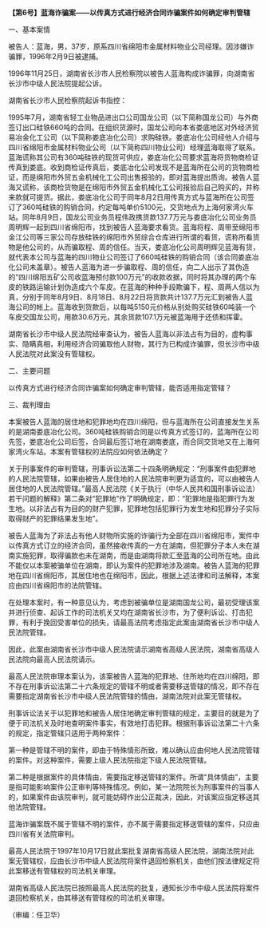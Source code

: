 **【第6号】蓝海诈骗案——以传真方式进行经济合同诈骗案件如何确定审判管辖**

一、基本案情

被告人：蓝海，男，37岁，原系四川省绵阳市金属材料物业公司经理。因涉嫌诈骗罪，1996年2月9日被逮捕。

1996年11月25日，湖南省长沙市人民检察院以被告人蓝海构成诈骗罪，向湖南省长沙市中级人民法院提起公诉。

湖南省长沙市人民检察院起诉书指控：

1995年7月，湖南省轻工业物品进出口公司国龙公司（以下简称国龙公司）与外商签订出口硅铁660吨的合同。在组织货源时，国龙公司向本省娄底地区对外经济贸易冶金化工公司（以下简称娄底冶化公司）求购硅铁。娄底冶化公司经他人介绍与四川省绵阳市金属材料物业公司（以下简称四川物业公司）经理蓝海取得了联系。蓝海谎称其公司有360吨硅铁的现货可供应，娄底冶化公司要求蓝海将货物商检证传真到娄底。收到商检证传真后，娄底冶化公司发现不是蓝海所在公司的货物商检证，而是绵阳市外贸五金机械化工公司出售报验的，即对蓝海提出质询。被告人蓝海又谎称，该商检货物是在绵阳市外贸五金机械化工公司报验后自己购买的，并称来款就可提货。据此，娄底冶化公司于同年8月2日用传真方式与蓝海所在公司签订了360吨硅铁的购销合同，约定每吨单价5100元，交货地点为上海何家湾火车站。同年8月9日，国龙公司业务员程伟政携货款137.7万元与娄底冶化公司业务员周明辉一起到四川省绵阳市，找到被告人蓝海要求看货。蓝海将程、周带至绵阳市金江公司等三家公司存放硅铁的绵阳市外贸综合仓库进行所谓的看货，谎称所看货物是他公司的，从而骗取程、周的信任。当天，娄底冶化公司周明辉见蓝海有货，就代表本公司与蓝海的四川物业公司签订了660吨硅铁的购销合同（该合同娄底冶化公司未盖章）。被告人蓝海为进一步骗取程、周的信任，向二人出示了其伪造的“四川绵阳五矿公司收蓝海预付款100万元”的收款收据，同时将其办理的两个车皮的铁路运输计划伪造成六个车皮。在蓝海的种种手段欺骗下，程、周两人信以为真，分别于同年8月9日、8月18日、8月22日将货款共计137.7万元汇到被告人蓝海公司的帐上。蓝海收到货款后，以每吨5150元价格从别处购买硅铁60吨装一个车皮交国龙公司，用款30.6万元，其余货款107.1万元被蓝海用于还债和挥霍。

湖南省长沙市中级人民法院经审查认为，被告人蓝海以非法占有为目的，虚构事实、隐瞒真相，利用经济合同骗取他人财物，其行为已构成诈骗罪，但长沙市中级人民法院对此案没有管辖权。

二、主要问题

以传真方式进行经济合同诈骗案如何确定审判管辖，能否适用指定管辖？

三、裁判理由

本案被告人蓝海的居住地和犯罪地均在四川绵阳，但与蓝海所在公司直接发生关系的是湖南娄底冶化公司。360吨硅铁购销合同是以传真方式签订的，蓝海所在公司先签，娄底冶化公司后签，合同最后签订地在湖南娄底，而合同交货地又在上海何家湾火车站。本案有管辖权的法院应如何依法确定？

关于刑事案件的审判管辖，刑事诉讼法第二十四条明确规定：“刑事案件由犯罪地的人民法院管辖，如果由被告人居住地的人民法院审判更为适宜的，可以由被告人居住地的人民法院管辖。”最高人民法院《关于执行（中华人民共和国刑事诉讼法）若干问题的解释》第二条对“犯罪地”作了明确规定，即：“犯罪地是指犯罪行为发生地。以非法占有为目的的财产犯罪，犯罪地包括犯罪行为发生地和犯罪分子实际取得财产的犯罪结果发生地”。

被告人蓝海为了非法占有他人财物所实施的诈骗行为全部在四川省绵阳市，案件中以传真方式订立的经济合同，虽然接收传真的一方在湖南，但犯罪分子本人未在湖南实施犯罪，取得骗款也未在湖南，而是由湖南将款汇至蓝海的公司所在地。由此不能仅以本案被骗单位在湖南，即认为案件的犯罪地涉及湖南。被告人蓝海的犯罪地在四川省绵阳市，其居住地也在绵阳市，因此，根据上述法律和司法解释，本案应由四川省绵阳市的法院管辖。

在处理本案时，有一种意见认为，考虑到被骗单位是湖南国龙公司，最初受理该案并进行侦查、起诉工作的司法机关又均在湖南省长沙市，为了便利诉讼、打击犯罪，有利于挽回受害单位的损失，请最高法院考虑指定此案由湖南省长沙市中级人民法院管辖。

因此，此案由湖南省长沙市中级人民法院请示湖南省高级人民法院，湖南省高级人民法院向最高人民法院请示。

最高人民法院审理本案认为，该案被告人蓝海的犯罪地、住所地均在四川绵阳，即不存在刑事诉讼法第二十六条规定的管辖不明或者需要移送管辖的情况，即不存在需要指定湖南省长沙市中级人民法院管辖的情由，湖南法院对此案无管辖权。

刑事诉讼法关于以犯罪地和被告人居住地确定审判管辖的规定，主要目的就是为了便于司法机关及时地查明案件事实，有效地打击犯罪。根据刑事诉讼法第二十六条的规定，指定管辖只适用于两种案件：

第一种是管辖不明的案件，即由于特殊情形所致，难以确认应由何地人民法院管辖的案件。对这种案件，需要上级人民法院指定下级人民法院管辖。

第二种是根据案件的具体情由，需要指定移送管辖的案件。所谓“具体情由”，主要是指可能影响案件公正审判等特殊情况。例如，某一法院院长为刑事案件的当事人的，如果案件由该院审判，就可能妨碍作出公正裁决，因此，对该案应指定移送其他法院管辖。

蓝海诈骗案既不属于管辖不明的案件，亦不属于需要指定移送管辖的案件，只应由四川省有关法院审判。

最高人民法院于1997年10月17日就此案批复湖南省高级人民法院，湖南法院对此案无管辖权，应由长沙市中级人民法院将案件退回检察机关，由他们按法律规定将此案移送有管辖权的司法机关审理。

湖南省高级人民法院已按照最高人民法院的批复，通知长沙市中级人民法院将案件退回检察机关，由其移送有管辖权的司法机关审理。

（审编：任卫华）